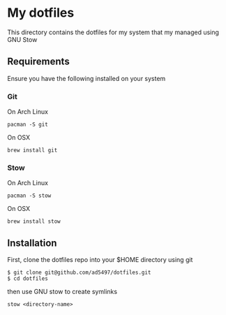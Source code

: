 # My dotfiles

This directory contains the dotfiles for my system that my managed using GNU Stow

## Requirements

Ensure you have the following installed on your system

### Git

On Arch Linux
```
pacman -S git
```

On OSX
```
brew install git
```

### Stow

On Arch Linux
```
pacman -S stow 
```

On OSX
```
brew install stow
```

## Installation

First, clone the dotfiles repo into your $HOME directory using git

```
$ git clone git@github.com/ad5497/dotfiles.git
$ cd dotfiles
```

then use GNU stow to create symlinks

```
stow <directory-name>
```
